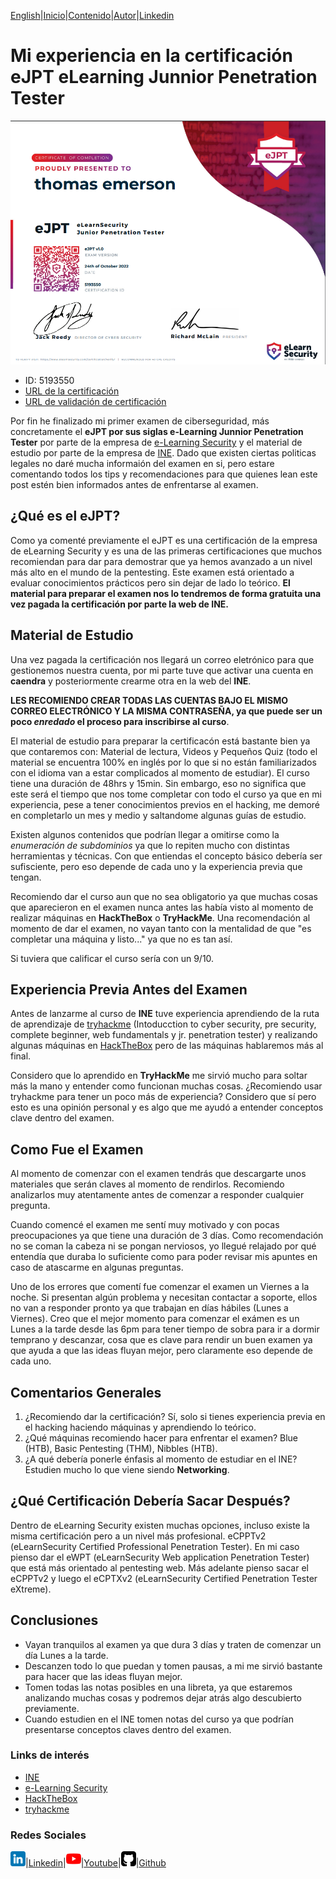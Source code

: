 [English](https://emersontech.github.io/en/index.html)|[Inicio](https://emersontech.github.io/index.html)|[Contenido](https://emersontech.github.io/es/nav/page1.html)|[Autor](https://emersontech.github.io/es/nav/about.html)|[Linkedin](https://www.linkedin.com/in/emersontech/)

# Mi experiencia en la certificación eJPT eLearning Junnior Penetration Tester

![img](/img/ejpt.png)

- ID: 5193550
- [URL de la certificación](https://verified.elearnsecurity.com/certificates/986ba6ac-d220-4ed5-b747-fa8855e42e49)
- [URL de validación de certificación](https://www.elearnsecurity.com/certification/verify?c=986ba6ac-d220-4ed5-b747-fa8855e42e49)

Por fin he finalizado mi primer examen de ciberseguridad, más concretamente el **eJPT por sus siglas e-Learning Junnior Penetration Tester** por parte de la empresa de [e-Learning Security](https://elearnsecurity.com) y el material de estudio por parte de la empresa de [INE](https://my.ine.com). Dado que existen ciertas politicas legales no daré mucha informaión del examen en si, pero estare comentando todos los tips y recomendaciones para que quienes lean este post estén bien informados antes de enfrentarse al examen.

## ¿Qué es el eJPT?
Como ya comenté previamente el eJPT es una certificación de la empresa de eLearning Security y es una de las primeras certificaciones que muchos recomiendan para dar para demostrar que ya hemos avanzado a un nivel más alto en el mundo de la pentesting. Este examen está orientado a evaluar conocimientos prácticos pero sin dejar de lado lo teórico. **El material para preparar el examen nos lo tendremos de forma gratuita una vez pagada la certificación por parte la web de INE.**

## Material de Estudio
Una vez pagada la certificación nos llegará un correo eletrónico para que gestionemos nuestra cuenta, por mi parte tuve que activar una cuenta en **caendra** y posteriormente crearme otra en la web del **INE**.

**LES RECOMIENDO CREAR TODAS LAS CUENTAS BAJO EL MISMO CORREO ELECTRÓNICO Y LA MISMA CONTRASEÑA, ya que puede ser un poco *enredado* el proceso para inscribirse al curso**.

El material de estudio para preparar la certificacón está bastante bien ya que contaremos con: Material de lectura, Videos y Pequeños Quiz (todo el material se encuentra 100% en inglés por lo que si no están familiarizados con el idioma van a estar complicados al momento de estudiar). El curso tiene una duración de 48hrs y 15min. Sin embargo, eso no significa que este será el tiempo que nos tome completar con todo el curso ya que en mi experiencia, pese a tener conocimientos previos en el hacking, me demoré en completarlo un mes y medio y saltandome algunas guías de estudio.

Existen algunos contenidos que podrían llegar a omitirse como la *enumeración de subdominios* ya que lo repiten mucho con distintas herramientas y técnicas. Con que entiendas el concepto básico debería ser sufisciente, pero eso depende de cada uno y la experiencia previa que tengan.

Recomiendo dar el curso aun que no sea obligatorio ya que muchas cosas que aparecieron en el examen nunca antes las había visto al momento de realizar máquinas en **HackTheBox** o **TryHackMe**. Una recomendación al momento de dar el examen, no vayan tanto con la mentalidad de que "es completar una máquina y listo..." ya que no es tan así. 

Si tuviera que calificar el curso sería con un 9/10.

## Experiencia Previa Antes del Examen
Antes de lanzarme al curso de **INE** tuve experiencia aprendiendo de la ruta de aprendizaje de [tryhackme](https://tryhackme.com) (Intoducction to cyber security, pre security, complete beginner, web fundamentals y jr. penetration tester) y realizando algunas máquinas en [HackTheBox](https://app.hackthebox.com) pero de las máquinas hablaremos más al final.

Considero que lo aprendido en **TryHackMe** me sirvió mucho para soltar más la mano y entender como funcionan muchas cosas. ¿Recomiendo usar tryhackme para tener un poco más de experiencia? Considero que sí pero esto es una opinión personal y es algo que me ayudó a entender conceptos clave dentro del examen.

## Como Fue el Examen
Al momento de comenzar con el examen tendrás que descargarte unos materiales que serán claves al momento de rendirlos. Recomiendo analizarlos muy atentamente antes de comenzar a responder cualquier pregunta.

Cuando comencé el examen me sentí muy motivado  y con pocas preocupaciones ya que tiene una duración de 3 días. Como recomendación no se coman la cabeza ni se pongan nerviosos, yo llegué relajado por qué entendía que duraba lo suficiente como para poder revisar mis apuntes en caso de atascarme en algunas preguntas.

Uno de los errores que comentí fue comenzar el examen un Viernes a la noche. Si presentan algún problema y necesitan contactar a soporte, ellos no van a responder pronto ya que trabajan en días hábiles (Lunes a Viernes). Creo que el mejor momento para comenzar el exámen es un Lunes a la tarde desde las 6pm para tener tiempo de sobra para ir a dormir temprano y descanzar, cosa que es clave para rendir un buen examen ya que ayuda a que las ideas fluyan mejor, pero claramente eso depende de cada uno.

## Comentarios Generales
1. ¿Recomiendo dar la certificación? Sí, solo si tienes experiencia previa en el hacking haciendo máquinas y aprendiendo lo teórico. 
2. ¿Qué máquinas recomiendo hacer para enfrentar el examen? Blue (HTB), Basic Pentesting (THM), Nibbles (HTB).
3. ¿A qué debería ponerle énfasis al momento de estudiar en el INE? Estudien mucho lo que viene siendo **Networking**.

## ¿Qué Certificación Debería Sacar Después? 
Dentro de eLearning Security existen muchas opciones, incluso existe la misma certificación pero a un nivel más profesional. eCPPTv2 (eLearnSecurity Certified Professional Penetration Tester). En mi caso pienso dar el eWPT (eLearnSecurity Web application Penetration Tester) que está más orientado al pentesting web. Más adelante pienso sacar el eCPPTv2 y luego el eCPTXv2 (eLearnSecurity Certified Penetration Tester eXtreme).

## Conclusiones
- Vayan tranquilos al examen ya que dura 3 días y traten de comenzar un día Lunes a la tarde.
- Descanzen todo lo que puedan y tomen pausas, a mi me sirvió bastante para hacer que las ideas fluyan mejor.
- Tomen todas las notas posibles en una libreta, ya que estaremos analizando muchas cosas y podremos dejar atrás algo descubierto previamente.
- Cuando estudien en el INE tomen notas del curso ya que podrían presentarse conceptos claves dentro del examen.

### Links de interés
- [INE](https://my.ine.com)
- [e-Learning Security](https://elearnsecurity.com)
- [HackTheBox](https://app.hackthebox.com)
- [tryhackme](https://tryhackme.com)

### Redes Sociales

![img](/img/linkedin.png)|[Linkedin](https://www.linkedin.com/in/emersontech/)|![img](/img/youtube.png)|[Youtube](https://www.youtube.com/channel/UChNTj2xNpEQiliMv-IJbWvQ)|![img](/img/github.png)|[Github](https://github.com/emersontech)
